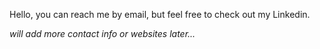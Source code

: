 
Hello, you can reach me by email, but feel free to check out my Linkedin.

*will add more contact info or websites later...*